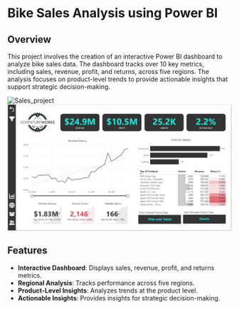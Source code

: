 # Bike Sales Analysis using Power BI

## Overview
This project involves the creation of an interactive Power BI dashboard to analyze bike sales data. The dashboard tracks over 10 key metrics, including sales, revenue, profit, and returns, across five regions. The analysis focuses on product-level trends to provide actionable insights that support strategic decision-making.

![Sales_project](https://github.com/chaitanyasingh7/Bike-Sales-Analysis-Project/blob/main/executive-dashboard.png)
![Sales_project](https://github.com/chaitanyasingh7/Bike-Sales-Analysis-Project/blob/main/executive_dashboard.png)
## Features
- **Interactive Dashboard**: Displays sales, revenue, profit, and returns metrics.
- **Regional Analysis**: Tracks performance across five regions.
- **Product-Level Insights**: Analyzes trends at the product level.
- **Actionable Insights**: Provides insights for strategic decision-making.

